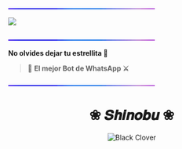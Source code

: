 ![line](https://github.com/AnderMendoza/AnderMendoza/raw/main/assets/line-neon.gif)


<img src="https://readme-typing-svg.herokuapp.com/?font=mono&size=30&duration=4000&color=0000FF&center=falso&vCenter=falso&lines=❀+𝗡𝗘𝗭𝗨𝗞𝗢+𝗕𝗢𝗧+𝗠𝗗+❀;❀+𝗢𝗙𝗖+𝗨𝗣𝗗𝗔𝗧𝗘+❀;@Brxzz-web">


![line](https://github.com/AnderMendoza/AnderMendoza/raw/main/assets/line-neon.gif)

**No olvides dejar tu estrellita 🌟**

> 👑 **El mejor Bot de WhatsApp ⚔️**

![line](https://github.com/AnderMendoza/AnderMendoza/raw/main/assets/line-neon.gif)

<h1 align="center">❀ 𝑺𝒉𝒊𝒏𝒐𝒃𝒖 ❀</h1>
<p align="center">
  <img src="https://files.catbox.moe/pl4542.jpg" width="300" alt="Black Clover">
</p>